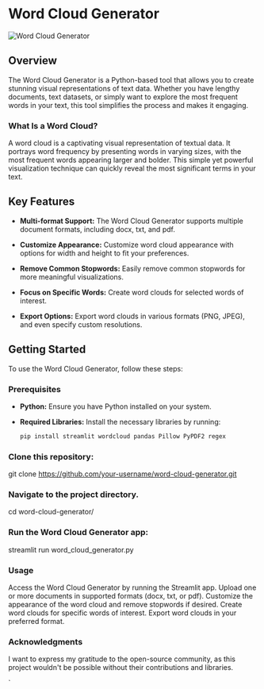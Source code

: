 # Word Cloud Generator

![Word Cloud Generator](insert_your_image_url_here)

## Overview

The Word Cloud Generator is a Python-based tool that allows you to create stunning visual representations of text data. Whether you have lengthy documents, text datasets, or simply want to explore the most frequent words in your text, this tool simplifies the process and makes it engaging.

### What Is a Word Cloud?

A word cloud is a captivating visual representation of textual data. It portrays word frequency by presenting words in varying sizes, with the most frequent words appearing larger and bolder. This simple yet powerful visualization technique can quickly reveal the most significant terms in your text.

## Key Features

- **Multi-format Support:** The Word Cloud Generator supports multiple document formats, including docx, txt, and pdf.

- **Customize Appearance:** Customize word cloud appearance with options for width and height to fit your preferences.

- **Remove Common Stopwords:** Easily remove common stopwords for more meaningful visualizations.

- **Focus on Specific Words:** Create word clouds for selected words of interest.

- **Export Options:** Export word clouds in various formats (PNG, JPEG), and even specify custom resolutions.

## Getting Started

To use the Word Cloud Generator, follow these steps:

### Prerequisites

- **Python:** Ensure you have Python installed on your system.

- **Required Libraries:** Install the necessary libraries by running:

  ```bash
  pip install streamlit wordcloud pandas Pillow PyPDF2 regex

### Clone this repository:
git clone https://github.com/your-username/word-cloud-generator.git

### Navigate to the project directory.
cd word-cloud-generator/
### Run the Word Cloud Generator app:
streamlit run word_cloud_generator.py

### Usage

Access the Word Cloud Generator by running the Streamlit app.
Upload one or more documents in supported formats (docx, txt, or pdf).
Customize the appearance of the word cloud and remove stopwords if desired.
Create word clouds for specific words of interest.
Export word clouds in your preferred format.

### Acknowledgments
I want to express my gratitude to the open-source community, as this project wouldn't be possible without their contributions and libraries.

` 
